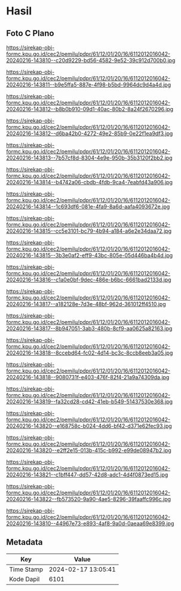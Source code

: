 # Hasil

## Foto C Plano

https://sirekap-obj-formc.kpu.go.id/cec2/pemilu/pdpr/61/12/01/20/16/6112012016042-20240216-143810--c20d9229-bd56-4582-9e52-39c912d700b0.jpg

https://sirekap-obj-formc.kpu.go.id/cec2/pemilu/pdpr/61/12/01/20/16/6112012016042-20240216-143811--b9e5ffa5-887e-4f98-b5bd-9964dc9d4a4d.jpg

https://sirekap-obj-formc.kpu.go.id/cec2/pemilu/pdpr/61/12/01/20/16/6112012016042-20240216-143812--b8b0b910-09d1-40ac-80b2-8a24f2670296.jpg

https://sirekap-obj-formc.kpu.go.id/cec2/pemilu/pdpr/61/12/01/20/16/6112012016042-20240216-143812--d6ba42b0-4272-49e2-85b9-0e22f1ea9df3.jpg

https://sirekap-obj-formc.kpu.go.id/cec2/pemilu/pdpr/61/12/01/20/16/6112012016042-20240216-143813--7b57cf8d-8304-4e9e-950b-35b3120f2bb2.jpg

https://sirekap-obj-formc.kpu.go.id/cec2/pemilu/pdpr/61/12/01/20/16/6112012016042-20240216-143814--b4742a06-cbdb-4fdb-9ca4-7eabfd43a906.jpg

https://sirekap-obj-formc.kpu.go.id/cec2/pemilu/pdpr/61/12/01/20/16/6112012016042-20240216-143814--1c693df6-081e-4fa9-8a6d-aafa4093672e.jpg

https://sirekap-obj-formc.kpu.go.id/cec2/pemilu/pdpr/61/12/01/20/16/6112012016042-20240216-143815--cc5e3101-bc79-4b94-a184-a6e2e34daa72.jpg

https://sirekap-obj-formc.kpu.go.id/cec2/pemilu/pdpr/61/12/01/20/16/6112012016042-20240216-143815--3b3e0af2-eff9-43bc-805e-05d446ba4b4d.jpg

https://sirekap-obj-formc.kpu.go.id/cec2/pemilu/pdpr/61/12/01/20/16/6112012016042-20240216-143816--c1a0e0bf-9dec-486e-b6bc-6661bad2133d.jpg

https://sirekap-obj-formc.kpu.go.id/cec2/pemilu/pdpr/61/12/01/20/16/6112012016042-20240216-143817--a182128e-7d3e-48bf-962d-361012ff4510.jpg

https://sirekap-obj-formc.kpu.go.id/cec2/pemilu/pdpr/61/12/01/20/16/6112012016042-20240216-143817--8b947051-3ab3-480b-8cf9-aa0625a82163.jpg

https://sirekap-obj-formc.kpu.go.id/cec2/pemilu/pdpr/61/12/01/20/16/6112012016042-20240216-143818--8ccebd64-fc02-4d14-bc3c-8ccb8eeb3a05.jpg

https://sirekap-obj-formc.kpu.go.id/cec2/pemilu/pdpr/61/12/01/20/16/6112012016042-20240216-143818--9080731f-e403-476f-82f4-21a9a74309da.jpg

https://sirekap-obj-formc.kpu.go.id/cec2/pemilu/pdpr/61/12/01/20/16/6112012016042-20240216-143819--fa32cd28-cd42-41eb-b549-51437530e368.jpg

https://sirekap-obj-formc.kpu.go.id/cec2/pemilu/pdpr/61/12/01/20/16/6112012016042-20240216-143820--e168758c-b024-4dd6-bf42-d371e62fec93.jpg

https://sirekap-obj-formc.kpu.go.id/cec2/pemilu/pdpr/61/12/01/20/16/6112012016042-20240216-143820--e2ff2e15-013b-415c-b992-e99de08947b2.jpg

https://sirekap-obj-formc.kpu.go.id/cec2/pemilu/pdpr/61/12/01/20/16/6112012016042-20240216-143821--c1bff447-dd57-42d8-adc1-4d4f0873ed15.jpg

https://sirekap-obj-formc.kpu.go.id/cec2/pemilu/pdpr/61/12/01/20/16/6112012016042-20240216-143822--fb573520-9a90-4ae5-8296-39faaffc996c.jpg

https://sirekap-obj-formc.kpu.go.id/cec2/pemilu/pdpr/61/12/01/20/16/6112012016042-20240216-143810--44967e73-e893-4af8-9a0d-0aeaa69e8399.jpg


## Metadata

| Key        | Value               |
| ---------- | ------------------- |
| Time Stamp | 2024-02-17 13:05:41 |
| Kode Dapil | 6101                |



